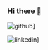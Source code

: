 ### Hi there 👋

![github](https://img.shields.io/badge/GitHub-000000?style=for-the-badge&logo=GitHub&logoColor=white)]

![linkedin](https://img.shields.io/badge/LinkedIn-000000?style=for-the-badge&logo=LinkedIn&logoColor=white)]

<!--
**gokilasoundarrajan/gokilasoundarrajan** is a ✨ _special_ ✨ repository because its `README.md` (this file) appears on your GitHub profile.

Here are some ideas to get you started:

- 🔭 I’m currently working on ...
- 🌱 I’m currently learning ...
- 👯 I’m looking to collaborate on ...
- 🤔 I’m looking for help with ...
- 💬 Ask me about ...
- 📫 How to reach me: ...
- 😄 Pronouns: ...
- ⚡ Fun fact: ...
-->
